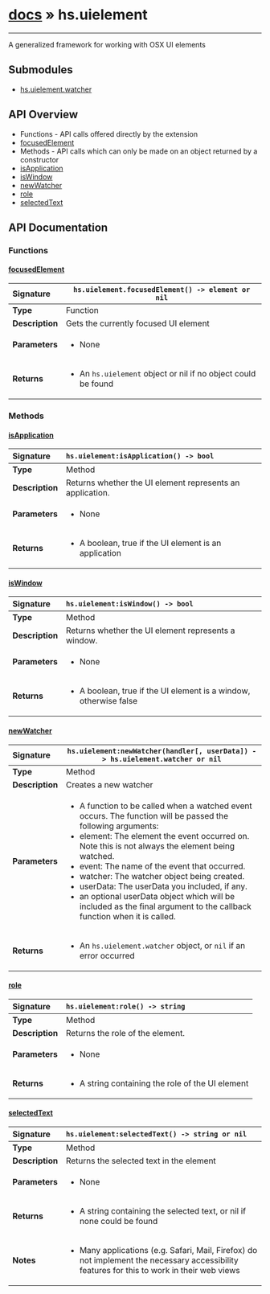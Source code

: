 # [docs](index.md) » hs.uielement
---

A generalized framework for working with OSX UI elements

## Submodules
 * [hs.uielement.watcher](hs.uielement.watcher.md)

## API Overview
* Functions - API calls offered directly by the extension
 * [focusedElement](#focusedelement)
* Methods - API calls which can only be made on an object returned by a constructor
 * [isApplication](#isapplication)
 * [isWindow](#iswindow)
 * [newWatcher](#newwatcher)
 * [role](#role)
 * [selectedText](#selectedtext)

## API Documentation

### Functions

#### [focusedElement](#focusedelement)
| <span style="float: left;">**Signature**</span> | <span style="float: left;">`hs.uielement.focusedElement() -> element or nil` </span>                                                          |
| -----------------------------------------------------|---------------------------------------------------------------------------------------------------------|
| **Type**                                             | Function |
| **Description**                                      | Gets the currently focused UI element |
| **Parameters**                                       | <ul><li>None</li></ul> |
| **Returns**                                          | <ul><li>An <code>hs.uielement</code> object or nil if no object could be found</li></ul> |

### Methods

#### [isApplication](#isapplication)
| <span style="float: left;">**Signature**</span> | <span style="float: left;">`hs.uielement:isApplication() -> bool` </span>                                                          |
| -----------------------------------------------------|---------------------------------------------------------------------------------------------------------|
| **Type**                                             | Method |
| **Description**                                      | Returns whether the UI element represents an application. |
| **Parameters**                                       | <ul><li>None</li></ul> |
| **Returns**                                          | <ul><li>A boolean, true if the UI element is an application</li></ul> |

#### [isWindow](#iswindow)
| <span style="float: left;">**Signature**</span> | <span style="float: left;">`hs.uielement:isWindow() -> bool` </span>                                                          |
| -----------------------------------------------------|---------------------------------------------------------------------------------------------------------|
| **Type**                                             | Method |
| **Description**                                      | Returns whether the UI element represents a window. |
| **Parameters**                                       | <ul><li>None</li></ul> |
| **Returns**                                          | <ul><li>A boolean, true if the UI element is a window, otherwise false</li></ul> |

#### [newWatcher](#newwatcher)
| <span style="float: left;">**Signature**</span> | <span style="float: left;">`hs.uielement:newWatcher(handler[, userData]) -> hs.uielement.watcher or nil` </span>                                                          |
| -----------------------------------------------------|---------------------------------------------------------------------------------------------------------|
| **Type**                                             | Method |
| **Description**                                      | Creates a new watcher |
| **Parameters**                                       | <ul><li>A function to be called when a watched event occurs.  The function will be passed the following arguments:</li><li>element: The element the event occurred on. Note this is not always the element being watched.</li><li>event: The name of the event that occurred.</li><li>watcher: The watcher object being created.</li><li>userData: The userData you included, if any.</li><li>an optional userData object which will be included as the final argument to the callback function when it is called.</li></ul> |
| **Returns**                                          | <ul><li>An <code>hs.uielement.watcher</code> object, or <code>nil</code> if an error occurred</li></ul> |

#### [role](#role)
| <span style="float: left;">**Signature**</span> | <span style="float: left;">`hs.uielement:role() -> string` </span>                                                          |
| -----------------------------------------------------|---------------------------------------------------------------------------------------------------------|
| **Type**                                             | Method |
| **Description**                                      | Returns the role of the element. |
| **Parameters**                                       | <ul><li>None</li></ul> |
| **Returns**                                          | <ul><li>A string containing the role of the UI element</li></ul> |

#### [selectedText](#selectedtext)
| <span style="float: left;">**Signature**</span> | <span style="float: left;">`hs.uielement:selectedText() -> string or nil` </span>                                                          |
| -----------------------------------------------------|---------------------------------------------------------------------------------------------------------|
| **Type**                                             | Method |
| **Description**                                      | Returns the selected text in the element |
| **Parameters**                                       | <ul><li>None</li></ul> |
| **Returns**                                          | <ul><li>A string containing the selected text, or nil if none could be found</li></ul> |
| **Notes**                                            | <ul><li>Many applications (e.g. Safari, Mail, Firefox) do not implement the necessary accessibility features for this to work in their web views</li></ul> |

